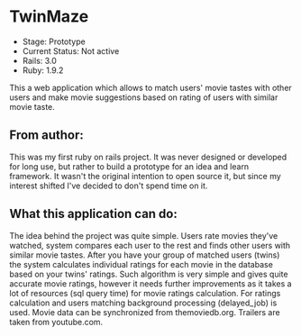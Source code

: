 # TwinMaze

- Stage: Prototype
- Current Status: Not active
- Rails: 3.0
- Ruby:  1.9.2

This a web application which allows to match users' movie tastes with other users and make movie suggestions based on rating of users with similar movie taste.

## From author:

This was my first ruby on rails project. It was never designed or developed for long use, but rather to build a prototype for an idea and learn framework. It wasn't the original intention to open source it, but since my interest shifted I've decided to don't spend time on it.

## What this application can do:

The idea behind the project was quite simple. Users rate movies they've watched, system compares each user to the rest and finds other users with similar movie tastes. After you have your group of matched users (twins) the system calculates individual ratings for each movie in the database based on your twins' ratings. Such algorithm is very simple and gives quite accurate movie ratings, however it needs further improvements as it takes a lot of resources (sql query time) for movie ratings calculation. For ratings calculation and users matching background processing (delayed_job) is used. Movie data can be synchronized from themoviedb.org. Trailers are taken from youtube.com.
